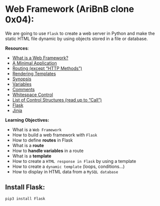 # Web Framework (AriBnB clone 0x04):

We are going to use ``Flask`` to create a web server in Python and make the static HTML file dynamic by using objects stored in a file or database.

**Resources**:

* [What is a Web Framework?](https://intelegain-technologies.medium.com/what-are-web-frameworks-and-why-you-need-them-c4e8806bd0fb)
* [A Minimal Application](https://flask.palletsprojects.com/en/2.0.x/quickstart/#a-minimal-application)
* [Routing (except “HTTP Methods”)](https://flask.palletsprojects.com/en/2.0.x/quickstart/#routing)
* [Rendering Templates](https://flask.palletsprojects.com/en/2.0.x/quickstart/#rendering-templates)
* [Synopsis](https://jinja.palletsprojects.com/en/2.9.x/templates/#synopsis)
* [Variables](https://jinja.palletsprojects.com/en/2.9.x/templates/#variables)
* [Comments](https://jinja.palletsprojects.com/en/2.9.x/templates/#comments)
* [Whitespace Control](https://jinja.palletsprojects.com/en/2.9.x/templates/#whitespace-control)
* [List of Control Structures (read up to “Call”)](https://jinja.palletsprojects.com/en/2.9.x/templates/#list-of-control-structures)
* [Flask](https://palletsprojects.com/p/flask/)
* [Jinja](https://jinja.palletsprojects.com/en/2.9.x/templates/)

**Learning Objectives:**

* What is a ``Web Framework``
* How to build a web framework with ``Flask``
* How to define **routes** in Flask
* What is a **route**
* How to **handle variables** in a route
* What is a **template**
* How to create a ``HTML response in Flask`` by using a template
* How to create a ``dynamic template`` (loops, conditions…)
* How to display in HTML data from a ``MySQL database``

## Install Flask:

```
pip3 install Flask
```
